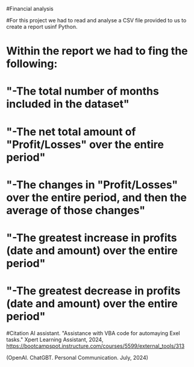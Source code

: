 #Financial analysis

#For this project we had to read and analyse a CSV file provided to us to create a report usinf Python.
# Within the report we had to fing the following:
# "-The total number of months included in the dataset"
# "-The net total amount of "Profit/Losses" over the entire period"
# "-The changes in "Profit/Losses" over the entire period, and then the average of those changes"
# "-The greatest increase in profits (date and amount) over the entire period"
# "-The greatest decrease in profits (date and amount) over the entire period"

#Citation
AI assistant. "Assistance with VBA code for automaying Exel tasks." Xpert Learning Assistant, 2024, https://bootcampspot.instructure.com/courses/5599/external_tools/313

(OpenAI. ChatGBT. Personal Communication. July, 2024)
